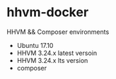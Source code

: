 # hhvm-docker

HHVM && Composer environments

* Ubuntu 17.10
* HHVM 3.24.x latest versoin
* HHVM 3.24.x lts version
* composer
